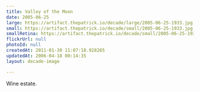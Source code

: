 ```yaml
---
title: Valley of the Moon
date: 2005-06-25
large: https://artifact.thepatrick.io/decade/large/2005-06-25-1933.jpg
small: https://artifact.thepatrick.io/decade/small/2005-06-25-1933.jpg
smallRetina: https://artifact.thepatrick.io/decade/small/2005-06-25-1933@2x.jpg
flickrUrl: null
photoId: null
createdAt: 2011-01-30 11:07:18.928265
updatedAt: 2006-04-18 00:14:35
layout: decade-image

---
```

Wine estate.
